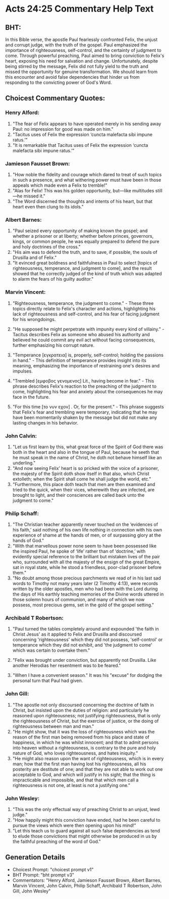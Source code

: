 # Acts 24:25 Commentary Help Text

## BHT:
In this Bible verse, the apostle Paul fearlessly confronted Felix, the unjust and corrupt judge, with the truth of the gospel. Paul emphasized the importance of righteousness, self-control, and the certainty of judgment to come. Through powerful preaching, Paul aimed to bring conviction to Felix's heart, exposing his need for salvation and change. Unfortunately, despite being stirred by the message, Felix did not fully yield to the truth and missed the opportunity for genuine transformation. We should learn from this encounter and avoid false dependencies that hinder us from responding to the convicting power of God's Word.

## Choicest Commentary Quotes:
### Henry Alford:
1. "The fear of Felix appears to have operated merely in his sending away Paul: no impression for good was made on him."
2. "Tacitus uses of Felix the expression ‘cuncta malefacta sibi impune ratus.’"
3. "It is remarkable that Tacitus uses of Felix the expression ‘cuncta malefacta sibi impune ratus.’"

### Jamieson Fausset Brown:
1. "How noble the fidelity and courage which dared to treat of such topics in such a presence, and what withering power must have been in those appeals which made even a Felix to tremble!"
2. "Alas for Felix! This was his golden opportunity, but—like multitudes still—he missed it."
3. "The Word discerned the thoughts and intents of his heart, but that heart even then clung to its idols."

### Albert Barnes:
1. "Paul seized every opportunity of making known the gospel; and whether a prisoner or at liberty; whether before princes, governors, kings, or common people, he was equally prepared to defend the pure and holy doctrines of the cross."
2. "His aim was to defend the truth, and to save, if possible, the souls of Drusilla and of Felix."
3. "It evinced great boldness and faithfulness in Paul to select [topics of righteousness, temperance, and judgment to come], and the result showed that he correctly judged of the kind of truth which was adapted to alarm the fears of his guilty auditor."

### Marvin Vincent:
1. "Righteousness, temperance, the judgment to come." - These three topics directly relate to Felix's character and actions, highlighting his lack of righteousness and self-control, and his fear of facing judgment for his wrongdoings.

2. "He supposed he might perpetrate with impunity every kind of villainy." - Tacitus describes Felix as someone who abused his authority and believed he could commit any evil act without facing consequences, further emphasizing his corrupt nature.

3. "Temperance [εγκρατεια] is, properly, self-control; holding the passions in hand." - This definition of temperance provides insight into its meaning, emphasizing the importance of restraining one's desires and impulses.

4. "Trembled [εμφοβος γενομενος] Lit., having become in fear." - This phrase describes Felix's reaction to the preaching of the judgment to come, highlighting his fear and anxiety about the consequences he may face in the future.

5. "For this time [το νυν εχον] . Or, for the present." - This phrase suggests that Felix's fear and trembling were temporary, indicating that he may have been momentarily shaken by the message but did not make any lasting changes in his behavior.

### John Calvin:
1. "Let us first learn by this, what great force of the Spirit of God there was both in the heart and also in the tongue of Paul, because he seeth that he must speak in the name of Christ, he doth not behave himself like an underling." 
2. "And now seeing Felix’ heart is so pricked with the voice of a prisoner, the majesty of the Spirit doth show itself in that also, which Christ extolleth; when the Spirit shall come he shall judge the world, etc."
3. "Furthermore, this place doth teach that men are then examined and tried to the quick, when their vices, wherewith they are infected, are brought to light, and their consciences are called back unto the judgment to come."

### Philip Schaff:
1. "The Christian teacher apparently never touched on the ‘evidences of his faith,’ said nothing of his own life nothing in connection with his own experience of shame at the hands of men, or of surpassing glory at the hands of God."
2. "With that marvellous power none seem to have been possessed like the inspired Paul, he spoke of ‘life’ rather than of ‘doctrine,’ with evidently special reference to the brilliant but mistaken lives of the pair who, surrounded with all the majesty of the ensign of the great Empire, sat in royal state, while he stood a friendless, poor-clad prisoner before them."
3. "No doubt among those precious parchments we read of in his last sad words to Timothy not many years later (2 Timothy 4:13), were records written by the older apostles, men who had been with the Lord during the days of His earthly teaching memories of the Divine words uttered in those solemn hours of communion, and many of which we now possess, most precious gems, set in the gold of the gospel setting."

### Archibald T Robertson:
1. "Paul turned the tables completely around and expounded 'the faith in Christ Jesus' as it applied to Felix and Drusilla and discoursed concerning 'righteousness' which they did not possess, 'self-control' or temperance which they did not exhibit, and 'the judgment to come' which was certain to overtake them." 

2. "Felix was brought under conviction, but apparently not Drusilla. Like another Herodias her resentment was to be feared."

3. "When I have a convenient season." It was his "excuse" for dodging the personal turn that Paul had given.

### John Gill:
1. "The apostle not only discoursed concerning the doctrine of faith in Christ, but insisted upon the duties of religion: and particularly he reasoned upon righteousness; not justifying righteousness, that is only the righteousness of Christ, but the exercise of justice, or the doing of righteousness between man and man."
2. "He might show, that it was the loss of righteousness which was the reason of the first man being removed from his place and state of happiness, in which he was whilst innocent; and that to admit persons into heaven without a righteousness, is contrary to the pure and holy nature of God, who loves righteousness, and hates iniquity."
3. "He might also reason upon the want of righteousness, which is in every man; how that the first man having lost his righteousness, all his posterity are destitute of one; and that they are not able to work out one acceptable to God, and which will justify in his sight; that the thing is impracticable and impossible, and that that which men call a righteousness is not one, at least is not a justifying one."

### John Wesley:
1. "This was the only effectual way of preaching Christ to an unjust, lewd judge."
2. "How happily might this conviction have ended, had he been careful to pursue the views which were then opening upon his mind!"
3. "Let this teach us to guard against all such false dependencies as tend to elude those convictions that might otherwise be produced in us by the faithful preaching of the word of God."


## Generation Details
- Choicest Prompt: "choicest prompt v1"
- BHT Prompt: "bht prompt v3"
- Commentators: "Henry Alford, Jamieson Fausset Brown, Albert Barnes, Marvin Vincent, John Calvin, Philip Schaff, Archibald T Robertson, John Gill, John Wesley"
